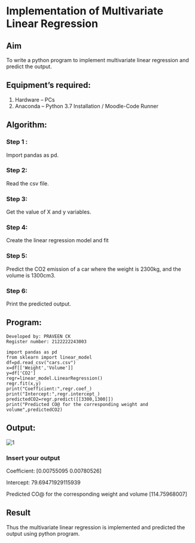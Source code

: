 # Implementation of Multivariate Linear Regression
## Aim
To write a python program to implement multivariate linear regression and predict the output.
## Equipment’s required:
1.	Hardware – PCs
2.	Anaconda – Python 3.7 Installation / Moodle-Code Runner
## Algorithm:
### Step 1 :
Import pandas as pd.

### Step 2:
Read the csv file.
### Step 3:
Get the value of X and y variables.
### Step 4:
Create the linear regression model and fit
### Step 5:
Predict the CO2 emission of a car where the weight is 2300kg, and the volume is 1300cm3.
### Step 6:
Print the predicted output.

## Program:
```
Developed by: PRAVEEN CK
Register number: 2122222243003

import pandas as pd
from sklearn import linear_model
df=pd.read_csv("cars.csv")
x=df[['Weight','Volume']]
y=df['CO2']
regr=linear_model.LinearRegression()
regr.fit(x,y)
print("Coefficient:",regr.coef_)
print("Intercept:",regr.intercept_)
predictedCO2=regr.predict([[3300,1300]])
print("Predicted CO@ for the corresponding weight and volume",predictedCO2)

```
## Output:
![1](https://github.com/praveenck23009864/Multivariate-Linear-Regression/assets/141472050/3f3fdc25-8f8c-48ed-ac90-9964f4e26f29)


### Insert your output

Coefficient: [0.00755095 0.00780526]

Intercept: 79.69471929115939

Predicted CO@ for the corresponding weight and volume [114.75968007]

## Result
Thus the multivariate linear regression is implemented and predicted the output using python program.

